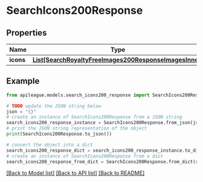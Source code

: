 # SearchIcons200Response


## Properties

Name | Type | Description | Notes
------------ | ------------- | ------------- | -------------
**icons** | [**List[SearchRoyaltyFreeImages200ResponseImagesInner]**](SearchRoyaltyFreeImages200ResponseImagesInner.md) |  | [optional] 

## Example

```python
from apileague.models.search_icons200_response import SearchIcons200Response

# TODO update the JSON string below
json = "{}"
# create an instance of SearchIcons200Response from a JSON string
search_icons200_response_instance = SearchIcons200Response.from_json(json)
# print the JSON string representation of the object
print(SearchIcons200Response.to_json())

# convert the object into a dict
search_icons200_response_dict = search_icons200_response_instance.to_dict()
# create an instance of SearchIcons200Response from a dict
search_icons200_response_from_dict = SearchIcons200Response.from_dict(search_icons200_response_dict)
```
[[Back to Model list]](../README.md#documentation-for-models) [[Back to API list]](../README.md#documentation-for-api-endpoints) [[Back to README]](../README.md)


